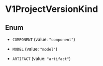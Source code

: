 

# V1ProjectVersionKind

## Enum


* `COMPONENT` (value: `"component"`)

* `MODEL` (value: `"model"`)

* `ARTIFACT` (value: `"artifact"`)



